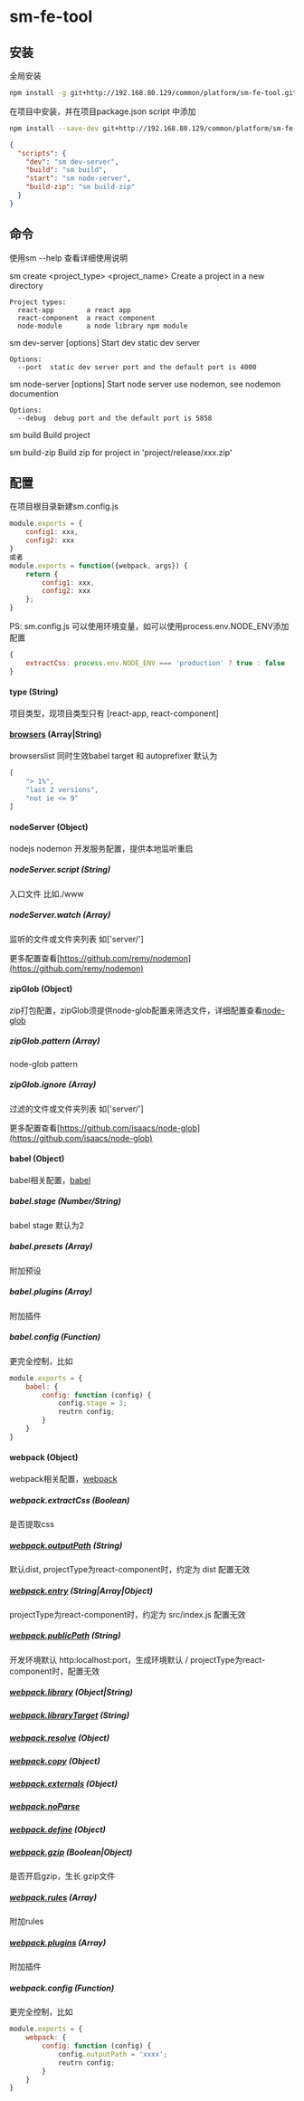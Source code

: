 # sm-fe-tool

## 安装

全局安装

```sh
npm install -g git+http://192.168.80.129/common/platform/sm-fe-tool.git
```
在项目中安装，并在项目package.json script 中添加

```sh
npm install --save-dev git+http://192.168.80.129/common/platform/sm-fe-tool.git
```
```json
{
  "scripts": {
    "dev": "sm dev-server",
    "build": "sm build",
    "start": "sm node-server",
    "build-zip": "sm build-zip"
  }
}
```

## 命令
使用sm --help 查看详细使用说明

sm create <project_type> <project_name>
    Create a project in a new directory

    Project types:
      react-app        a react app
      react-component  a react component
      node-module      a node library npm module

sm dev-server [options]
    Start dev static dev server

    Options:
      --port  static dev server port and the default port is 4000

sm node-server [options]
    Start node server use nodemon, see nodemon documention

    Options:
      --debug  debug port and the default port is 5858

sm build
    Build project

sm build-zip
    Build zip for project in 'project/release/xxx.zip'

## 配置
在项目根目录新建sm.config.js

```js
module.exports = {
	config1: xxx,
	config2: xxx
}
或者
module.exports = function({webpack, args}) {
	return {
		config1: xxx,
		config2: xxx
	};
}
```
PS: sm.config.js 可以使用环境变量，如可以使用process.env.NODE_ENV添加配置
```js
{
    extractCss: process.env.NODE_ENV === 'production' ? true : false
}
```

#### type (String)
项目类型，现项目类型只有 [react-app, react-component]

#### [browsers](https://github.com/browserslist/browserslist) (Array|String)
browserslist 同时生效babel target 和 autoprefixer 默认为

```js
[
    "> 1%",
    "last 2 versions",
    "not ie <= 9"
]
```

#### nodeServer (Object)
nodejs nodemon 开发服务配置，提供本地监听重启

##### nodeServer.script (String)
入口文件 比如./www

##### nodeServer.watch (Array)
监听的文件或文件夹列表 如['server/']

更多配置查看[https://github.com/remy/nodemon](https://github.com/remy/nodemon)

#### zipGlob (Object)
zip打包配置，zipGlob须提供node-glob配置来筛选文件，详细配置查看[node-glob](https://github.com/isaacs/node-glob)

##### zipGlob.pattern (Array)
node-glob pattern

##### zipGlob.ignore (Array)
过滤的文件或文件夹列表 如['server/']

更多配置查看[https://github.com/isaacs/node-glob](https://github.com/isaacs/node-glob)

#### babel (Object)
babel相关配置，[babel](https://babeljs.io/)

##### babel.stage (Number/String)
babel stage 默认为2

##### babel.presets (Array)
附加预设

##### babel.plugins (Array)
附加插件

##### babel.config (Function)
更完全控制，比如

```js
module.exports = {
	babel: {
		config: function (config) {
			config.stage = 3;
			reutrn config;
		}
	}
}
```

#### webpack (Object)
webpack相关配置，[webpack](https://webpack.js.org/configuration/#options)

##### webpack.extractCss (Boolean)
是否提取css

##### [webpack.outputPath](https://webpack.js.org/configuration/output/#output-path) (String)
默认dist, projectType为react-component时，约定为 dist 配置无效

##### [webpack.entry](https://webpack.js.org/configuration/entry-context/#entry) (String|Array|Object)
projectType为react-component时，约定为 src/index.js 配置无效

##### [webpack.publicPath](https://webpack.js.org/configuration/output/#output-publicpath) (String)
开发环境默认 http:localhost:port，生成环境默认 /
projectType为react-component时，配置无效

##### [webpack.library](https://doc.webpack-china.org/configuration/output/#output-library) (Object|String)

##### [webpack.libraryTarget](https://doc.webpack-china.org/configuration/output/#output-librarytarget) (String)

##### [webpack.resolve](https://webpack.js.org/configuration/resolve/#resolve) (Object)

##### [webpack.copy](https://github.com/webpack-contrib/copy-webpack-plugin) (Object)

##### [webpack.externals](https://webpack.js.org/configuration/externals/) (Object)

##### [webpack.noParse](https://webpack.js.org/configuration/module/#module-noparse)

##### [webpack.define](https://doc.webpack-china.org/plugins/define-plugin/) (Object)

##### [webpack.gzip](https://github.com/webpack-contrib/compression-webpack-plugin) (Boolean|Object)
是否开启gzip，生长.gzip文件

##### [webpack.rules](https://webpack.js.org/configuration/module/#module-rules) (Array)
附加rules

##### [webpack.plugins](https://webpack.js.org/configuration/plugins/) (Array)
附加插件

##### webpack.config (Function)
更完全控制，比如

```js
module.exports = {
	webpack: {
		config: function (config) {
			config.outputPath = 'xxxx';
			reutrn config;
		}
	}
}